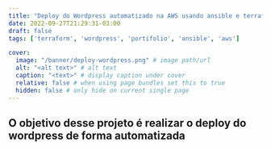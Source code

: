 ```yaml
---
title: "Deploy do Wordpress automatizado na AWS usando ansible e terraform"
date: 2022-09-27T21:29:31-03:00
draft: false
tags: ['terraform', 'wordpress', 'portifolio', 'ansible', 'aws']

cover:
  image: "/banner/deploy-wordpress.png" # image path/url
  alt: "<alt text>" # alt text
  caption: "<text>" # display caption under cover
  relative: false # when using page bundles set this to true
  hidden: false # only hide on current single page
---
```


## O objetivo desse projeto é realizar o deploy do wordpress de forma automatizada









